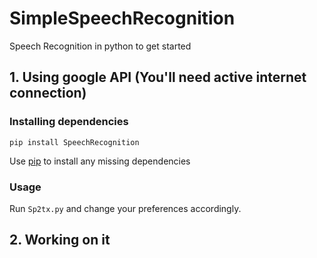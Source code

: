 # SimpleSpeechRecognition
Speech Recognition in python to get started

## 1. Using google API (You'll need active internet connection)
   ### Installing dependencies
    pip install SpeechRecognition
 Use [pip](https://pypi.python.org/pypi/pip) to install any missing dependencies
 
  ### Usage
  Run `Sp2tx.py` and change your preferences accordingly.
  
## 2. Working on it
